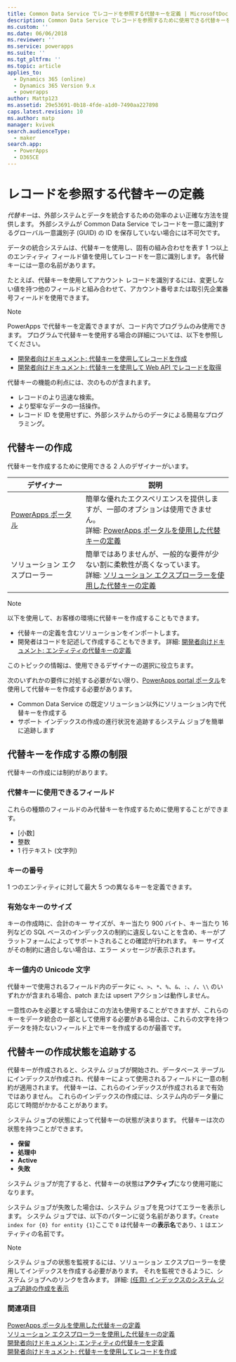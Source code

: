 ```yaml
---
title: Common Data Service でレコードを参照する代替キーを定義 | MicrosoftDocs
description: Common Data Service でレコードを参照するために使用できる代替キーを定義する方法を説明します
ms.custom: ''
ms.date: 06/06/2018
ms.reviewer: ''
ms.service: powerapps
ms.suite: ''
ms.tgt_pltfrm: ''
ms.topic: article
applies_to:
  - Dynamics 365 (online)
  - Dynamics 365 Version 9.x
  - powerapps
author: Mattp123
ms.assetid: 29e53691-0b18-4fde-a1d0-7490aa227898
caps.latest.revision: 10
ms.author: matp
manager: kvivek
search.audienceType:
  - maker
search.app:
  - PowerApps
  - D365CE
---
```

# <a name="define-alternate-keys-to-reference-records"></a>レコードを参照する代替キーの定義

*代替キー*は、外部システムとデータを統合するための効率のよい正確な方法を提供します。 外部システムが Common Data Service でレコードを一意に識別するグローバル一意識別子 (GUID) の ID を保存していない場合には不可欠です。 

データの統合システムは、代替キーを使用し、固有の組み合わせを表す 1 つ以上のエンティティ フィールド値を使用してレコードを一意に識別します。 各代替キーには一意の名前があります。 

たとえば、代替キーを使用してアカウント レコードを識別するには、変更しない値を持つ他のフィールドと組み合わせて、アカウント番号または取引先企業番号フィールドを使用できます。

> [!NOTE]
> PowerApps で代替キーを定義できますが、コード内でプログラムのみ使用できます。 プログラムで代替キーを使用する場合の詳細については、以下を参照してください。   
> - [開発者向けドキュメント: 代替キーを使用してレコードを作成](/dynamics365/customer-engagement/developer/use-alternate-key-create-record) 
> - [開発者向けドキュメント: 代替キーを使用して Web API でレコードを取得](/dynamics365/customer-engagement/developer/webapi/retrieve-entity-using-web-api#retrieve-using-an-alternate-key)

代替キーの機能の利点には、次のものが含まれます。  
  
- レコードのより迅速な検索。  
- より堅牢なデータの一括操作。  
- レコード ID を使用せずに、外部システムからのデータによる簡易なプログラミング。  
  

## <a name="creating-an-alternate-key"></a>代替キーの作成

代替キーを作成するために使用できる 2 人のデザイナーがいます。

|デザイナー| 説明|
|--|--|
|[PowerApps ポータル](https://web.powerapps.com/?utm_source=padocs&utm_medium=linkinadoc&utm_campaign=referralsfromdoc)|簡単な優れたエクスペリエンスを提供しますが、一部のオプションは使用できません。<br />詳細: [PowerApps ポータルを使用した代替キーの定義](define-alternate-keys-portal.md)|
|ソリューション エクスプローラー|簡単ではありませんが、一般的な要件が少ない割に柔軟性が高くなっています。<br />詳細: [ソリューション エクスプローラーを使用した代替キーの定義](define-alternate-keys-solution-explorer.md) |

> [!NOTE]
> 以下を使用して、お客様の環境に代替キーを作成することもできます。
> - 代替キーの定義を含むソリューションをインポートします。
> - 開発者はコードを記述して作成することもできます。 詳細: [開発者向けドキュメント: エンティティの代替キーの定義](/dynamics365/customer-engagement/developer/define-alternate-keys-entity)

このトピックの情報は、使用できるデザイナーの選択に役立ちます。 

次のいずれかの要件に対処する必要がない限り、[PowerApps portal ポータル](https://web.powerapps.com/?utm_source=padocs&utm_medium=linkinadoc&utm_campaign=referralsfromdoc)を使用して代替キーを作成する必要があります。

- Common Data Service の既定ソリューション以外にソリューション内で代替キーを作成する
- サポート インデックスの作成の進行状況を追跡するシステム ジョブを簡単に追跡します


## <a name="limits-in-creating-alternate-keys"></a>代替キーを作成する際の制限

代替キーの作成には制約があります。

### <a name="fields-that-can-be-used-for-alternate-keys"></a>代替キーに使用できるフィールド

これらの種類のフィールドのみ代替キーを作成するために使用することができます。
 - [小数]
 - 整数
 - 1 行テキスト (文字列)

### <a name="number-of-keys"></a>キーの番号

1 つのエンティティに対して最大 5 つの異なるキーを定義できます。
 
### <a name="valid-key-size"></a>有効なキーのサイズ

キーの作成時に、合計のキー サイズが、キー当たり 900 バイト、キー当たり 16 列などの SQL ベースのインデックスの制約に違反しないことを含め、キーがプラットフォームによってサポートされることの確認が行われます。 キー サイズがその制約に適合しない場合は、エラー メッセージが表示されます。

### <a name="unicode-characters-in-key-value"></a>キー値内の Unicode 文字

代替キーで使用されるフィールド内のデータに `<`、`>`、`*`、`%`、`&`、`:`、`/`、`\\` のいずれかが含まれる場合、patch または upsert アクションは動作しません。 

一意性のみを必要とする場合はこの方法も使用することができますが、これらのキーをデータ統合の一部として使用する必要がある場合は、これらの文字を持つデータを持たないフィールド上でキーを作成するのが最善です。

## <a name="track-the-status-of-the-creation-of-the-alternate-key"></a>代替キーの作成状態を追跡する

代替キーが作成されると、システム ジョブが開始され、データベース テーブルにインデックスが作成され、代替キーによって使用されるフィールドに一意の制約が適用されます。 代替キーは、これらのインデックスが作成されるまで有効ではありません。 これらのインデックスの作成には、システム内のデータ量に応じて時間がかかることがあります。 

システム ジョブの状態によって代替キーの状態が決まります。 代替キーは次の状態を持つことができます。
- **保留**
- **処理中**
- **Active**
- **失敗**

システム ジョブが完了すると、代替キーの状態は**アクティブ**になり使用可能になります。

システム ジョブが失敗した場合は、システム ジョブを見つけてエラーを表示します。 システム ジョブでは、以下のパターンに従う名前があります。`Create index for {0} for entity {1}`ここで `0` は代替キーの**表示名**であり、`1` はエンティティの名前です。


> [!NOTE]
> システム ジョブの状態を監視するには、ソリューション エクスプローラーを使用してインデックスを作成する必要があります。 それを監視できるように、システム ジョブへのリンクを含みます。 詳細: [(任意) インデックスのシステム ジョブ追跡の作成を表示](define-alternate-keys-solution-explorer.md#optional-view-the-system-job-tracking-creation-of-indexes)
  
  
### <a name="see-also"></a>関連項目  

[PowerApps ポータルを使用した代替キーの定義](define-alternate-keys-portal.md)<br />
[ソリューション エクスプローラーを使用した代替キーの定義](define-alternate-keys-solution-explorer.md)<br />
[開発者向けドキュメント: エンティティの代替キーを定義](/dynamics365/customer-engagement/developer/define-alternate-keys-entity)<br />
[開発者向けドキュメント: 代替キーを使用してレコードを作成](/dynamics365/customer-engagement/developer/use-alternate-key-create-record)
